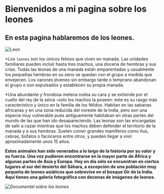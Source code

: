 # Bienvenidos a mi pagina sobre los leones

## En esta pagina hablaremos de los leones.

![Leon](https://www.gratistodo.com/wp-content/uploads/2016/12/Leones-Wallpapers-26.jpg)

*Los `leones` son los únicos felinos que viven en manada. Las unidades familiares pueden incluir hasta tres machos, una docena de hembras y sus crías. Todas las leonas de una manada están emparentadas y usualmente los pequeñas hembras en su seno se quedan con el grupo a medida que envejecen. Los varones jóvenes sin embargo tarde o temprano abandonan el grupo o son expulsados y establecen su propia manada.

*Una abundante y frondosa melena rodea su cara y se extiende por el cuello del rey de la selva –solo los machos la poseen: este es su rasgo más característico y único en la familia de los félidos.  Habitan en las sabanas africanas y en una zona reducida del noreste de la India, pero son una especie muy vulnerable pues antiguamente habitaban en otras partes del mundo de las que han ido desapareciendo. Las leonas son las encargadas de salir a cazar mientras que los machos deben defender el territorio de la manada y a sus hembras. Suelen comer grandes mamíferos como ñus, cebras, búfalos o facóceros entre otros, y pueden llegar a vivir aproximadamente unos 15 años. 

**Estos animales han sido venerados a lo largo de la historia por su valor y su fuerza. Una vez pudieron encontrarse en la mayor parte de África y algunas partes de Asia y Europa. Hoy en día sólo se encuentran en ciertos lugares al sur del desierto del Sáhara, a excepción de una población muy pequeña de leones asiáticos que sobrevive en el bosque Gir de la India. Aquí tienes una galería fotográfica con decenas de imágenes de leones.**

_![Documental sobre los leones](https://youtu.be/OMkEVX23BdM)_
